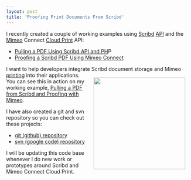```yaml
---
layout: post
title: 'Proofing Print Documents From Scribd'
---
```

I recently created a couple of working examples using <a href="http://www.scribd.com/">Scribd</a> <a href="http://www.apievangelist.com/">API</a> and the <a href="http://www.mimeo.com">Mimeo</a> Connect <a href="http://www.kinlane.com/category/cloud-computing/cloud-print/">Cloud Print</a> API:
<ul class="mainlist">
	<li><a href="http://www.kinlane.com/2011/01/pulling-a-pdf-using-scribd-api/">Pulling a PDF Using Scribd API and PH</a>P</li>
	<li><a href="http://www.kinlane.com/2011/01/proofing-scribd-pdf-using-mimeo-connect/">Proofing a Scribd PDF Using Mimeo Connect</a></li>
</ul>
I want to help developers integrate Scribd document storage and Mimeo <a href="http://www.kinlane.com/category/publishing/">printing</a> into their applications.
<a href="http://www.scribd.com" target="_blank"><img style="padding: 15px;" src="http://kinlane-productions.s3.amazonaws.com/Scribd.PNG" alt="" width="250" align="right" /></a>
You can see this in action on my working example, <a href="http://nimbus2.laneworks.net/functions-pull-pdf-from-scribd-api-and-prepare-proof.php" target="_blank">Pulling a PDF from Scribd and Proofing with Mimeo</a>.<p></p>
I have also created a git and svn repository so you can check out these projects:
<ul class="mainlist">
	<li><a href="https://github.com/mimeoconnect/mimeo-scribd" target="_blank">git (github) repository</a></li>
	<li><a href="http://code.google.com/p/mimeo-scribd/" target="_blank">svn (google code) repository</a></li>
</ul>
I will be updating this code base whenever I do new work or prototypes around Scribd and Mimeo Connect Cloud Print.